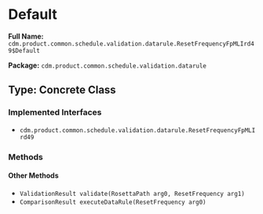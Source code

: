 # Default

**Full Name:** `cdm.product.common.schedule.validation.datarule.ResetFrequencyFpMLIrd49$Default`

**Package:** `cdm.product.common.schedule.validation.datarule`

## Type: Concrete Class

### Implemented Interfaces

- `cdm.product.common.schedule.validation.datarule.ResetFrequencyFpMLIrd49`

### Methods

#### Other Methods

- `ValidationResult validate(RosettaPath arg0, ResetFrequency arg1)`
- `ComparisonResult executeDataRule(ResetFrequency arg0)`

